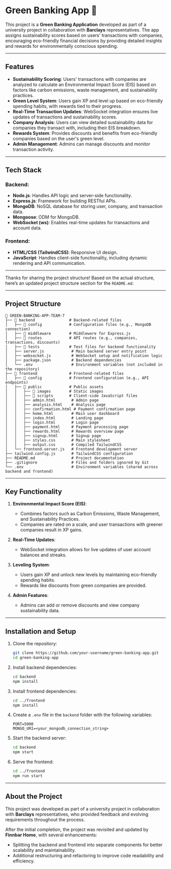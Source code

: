 # Green Banking App 🌱

This project is a **Green Banking Application** developed as part of a university project in collaboration with **Barclays** representatives. The app assigns sustainability scores based on users' transactions with companies, encouraging eco-friendly financial decisions by providing detailed insights and rewards for environmentally conscious spending.

---

## Features

- **Sustainability Scoring**: Users' transactions with companies are analyzed to calculate an Environmental Impact Score (EIS) based on factors like carbon emissions, waste management, and sustainability practices.
- **Green Level System**: Users gain XP and level up based on eco-friendly spending habits, with rewards tied to their progress.
- **Real-Time Transaction Updates**: WebSocket integration ensures live updates of transactions and sustainability scores.
- **Company Analysis**: Users can view detailed sustainability data for companies they transact with, including their EIS breakdown.
- **Rewards System**: Provides discounts and benefits from eco-friendly companies based on the user's green level.
- **Admin Management**: Admins can manage discounts and monitor transaction activity.

---

## Tech Stack

### Backend:

- **Node.js**: Handles API logic and server-side functionality.
- **Express.js**: Framework for building RESTful APIs.
- **MongoDB**: NoSQL database for storing user, company, and transaction data.
- **Mongoose**: ODM for MongoDB.
- **WebSocket (ws)**: Enables real-time updates for transactions and account data.

### Frontend:

- **HTML/CSS (TailwindCSS)**: Responsive UI design.
- **JavaScript**: Handles client-side functionality, including dynamic rendering and API communication.

---

Thanks for sharing the project structure! Based on the actual structure, here’s an updated project structure section for the `README.md`:

---

## Project Structure

```
📂 GREEN-BANKING-APP-TEAM-7
├── 📁 backend               # Backend-related files
│   ├── 📂 config            # Configuration files (e.g., MongoDB connection)
│   ├── 📂 middleware        # Middleware for Express.js
│   ├── 📂 routes            # API routes (e.g., companies, transactions, discounts)
│   ├── 📂 tests             # Test files for backend functionality
│   ├── server.js            # Main backend server entry point
│   ├── websocket.js         # WebSocket setup and notification logic
│   ├── package.json         # Backend dependencies
│   └── .env                 # Environment variables (not included in the repository)
├── 📁 frontend              # Frontend-related files
│   ├── 📂 config            # Frontend configuration (e.g., API endpoints)
│   ├── 📂 public            # Public assets
│   │   ├── 📂 images        # Static images
│   │   ├── 📂 scripts       # Client-side JavaScript files
│   │   ├── admin.html       # Admin page
│   │   ├── analysis.html    # Analysis page
│   │   ├── confirmation.html # Payment confirmation page
│   │   ├── home.html        # Main user dashboard
│   │   ├── index.html       # Landing page
│   │   ├── login.html       # Login page
│   │   ├── payment.html     # Payment processing page
│   │   ├── rewards.html     # Rewards overview page
│   │   ├── signup.html      # Signup page
│   │   ├── styles.css       # Main stylesheet
│   │   ├── output.css       # Compiled TailwindCSS
│   └── frontend-server.js   # Frontend development server
├── tailwind.config.js       # TailwindCSS configuration
├── README.md                # Project documentation
├── .gitignore               # Files and folders ignored by Git
└── .env                     # Environment variables (shared across backend and frontend)
```

---

## Key Functionality

1. **Environmental Impact Score (EIS)**:

   - Combines factors such as Carbon Emissions, Waste Management, and Sustainability Practices.
   - Companies are rated on a scale, and user transactions with greener companies result in XP gains.

2. **Real-Time Updates**:

   - WebSocket integration allows for live updates of user account balances and streaks.

3. **Leveling System**:

   - Users gain XP and unlock new levels by maintaining eco-friendly spending habits.
   - Rewards like discounts from green companies are provided.

4. **Admin Features**:
   - Admins can add or remove discounts and view company sustainability data.

---

## Installation and Setup

1. Clone the repository:

   ```bash
   git clone https://github.com/your-username/green-banking-app.git
   cd green-banking-app
   ```

2. Install backend dependencies:

   ```bash
   cd backend
   npm install
   ```

3. Install frontend dependencies:

   ```bash
   cd ../frontend
   npm install
   ```

4. Create a `.env` file in the `backend` folder with the following variables:

   ```
   PORT=5000
   MONGO_URI=<your_mongodb_connection_string>
   ```

5. Start the backend server:

   ```bash
   cd backend
   npm start
   ```

6. Serve the frontend:
   ```bash
   cd ../frontend
   npm run start
   ```

---

## About the Project

This project was developed as part of a university project in collaboration with **Barclays** representatives, who provided feedback and evolving requirements throughout the process.

After the initial completion, the project was revisited and updated by **Finnbar Home**, with several enhancements:

- Splitting the backend and frontend into separate components for better scalability and maintainability.
- Additional restructuring and refactoring to improve code readability and efficiency.
